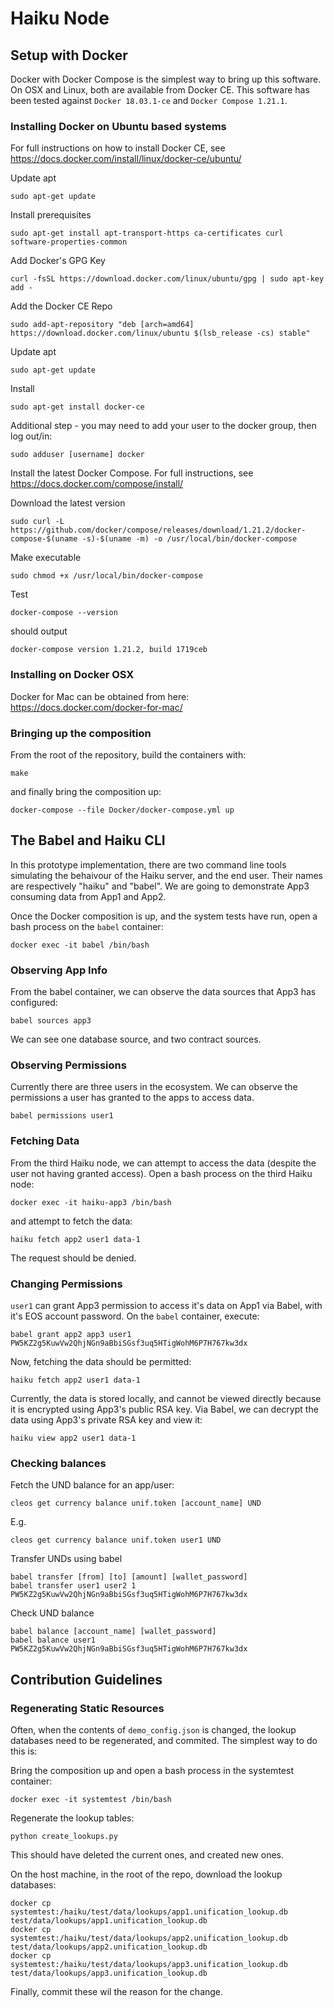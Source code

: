 Haiku Node
==========

Setup with Docker
-----------------

Docker with Docker Compose is the simplest way to bring up this
software. On OSX and Linux, both are available from Docker CE. This
software has been tested against `Docker 18.03.1-ce` and
`Docker Compose 1.21.1`.

### Installing Docker on Ubuntu based systems

For full instructions on how to install Docker CE, see
<https://docs.docker.com/install/linux/docker-ce/ubuntu/>

Update apt

    sudo apt-get update

Install prerequisites

    sudo apt-get install apt-transport-https ca-certificates curl software-properties-common

Add Docker's GPG Key

    curl -fsSL https://download.docker.com/linux/ubuntu/gpg | sudo apt-key add -

Add the Docker CE Repo

    sudo add-apt-repository "deb [arch=amd64] https://download.docker.com/linux/ubuntu $(lsb_release -cs) stable"

Update apt

    sudo apt-get update

Install

    sudo apt-get install docker-ce

Additional step - you may need to add your user to the docker group,
then log out/in:

    sudo adduser [username] docker

Install the latest Docker Compose. For full instructions, see
<https://docs.docker.com/compose/install/>

Download the latest version

    sudo curl -L https://github.com/docker/compose/releases/download/1.21.2/docker-compose-$(uname -s)-$(uname -m) -o /usr/local/bin/docker-compose

Make executable

    sudo chmod +x /usr/local/bin/docker-compose

Test

    docker-compose --version

should output

    docker-compose version 1.21.2, build 1719ceb

### Installing on Docker OSX

Docker for Mac can be obtained from here:
<https://docs.docker.com/docker-for-mac/>

### Bringing up the composition

From the root of the repository, build the containers with:

    make

and finally bring the composition up:

    docker-compose --file Docker/docker-compose.yml up

The Babel and Haiku CLI
-----------------------

In this prototype implementation, there are two command line tools
simulating the behaivour of the Haiku server, and the end user. Their
names are respectively "haiku" and "babel". We are going to demonstrate
App3 consuming data from App1 and App2.

Once the Docker composition is up, and the system tests have run, open a
bash process on the `babel` container:

    docker exec -it babel /bin/bash

### Observing App Info

From the babel container, we can observe the data sources that App3 has
configured:

    babel sources app3

We can see one database source, and two contract sources.

### Observing Permissions

Currently there are three users in the ecosystem. We can observe the
permissions a user has granted to the apps to access data.

    babel permissions user1

### Fetching Data

From the third Haiku node, we can attempt to access the data (despite
the user not having granted access). Open a bash process on the third
Haiku node:

    docker exec -it haiku-app3 /bin/bash

and attempt to fetch the data:

    haiku fetch app2 user1 data-1

The request should be denied.

### Changing Permissions

`user1` can grant App3 permission to access it's data on App1 via Babel,
with it's EOS account password. On the `babel` container, execute:

    babel grant app2 app3 user1 PW5KZ2g5KuwVw2QhjNGn9aBbiSGsf3uq5HTigWohM6P7H767kw3dx

Now, fetching the data should be permitted:

    haiku fetch app2 user1 data-1

Currently, the data is stored locally, and cannot be viewed directly
because it is encrypted using App3's public RSA key. Via Babel, we can
decrypt the data using App3's private RSA key and view it:

    haiku view app2 user1 data-1

### Checking balances

Fetch the UND balance for an app/user:

    cleos get currency balance unif.token [account_name] UND

E.g.

    cleos get currency balance unif.token user1 UND

Transfer UNDs using babel

    babel transfer [from] [to] [amount] [wallet_password]
    babel transfer user1 user2 1 PW5KZ2g5KuwVw2QhjNGn9aBbiSGsf3uq5HTigWohM6P7H767kw3dx

Check UND balance

    babel balance [account_name] [wallet_password]
    babel balance user1 PW5KZ2g5KuwVw2QhjNGn9aBbiSGsf3uq5HTigWohM6P7H767kw3dx

Contribution Guidelines
-----------------------

### Regenerating Static Resources

Often, when the contents of `demo_config.json` is changed, the lookup
databases need to be regenerated, and commited. The simplest way to do
this is:

Bring the composition up and open a bash process in the systemtest
container:

    docker exec -it systemtest /bin/bash

Regenerate the lookup tables:

    python create_lookups.py

This should have deleted the current ones, and created new ones.

On the host machine, in the root of the repo, download the lookup
databases:

    docker cp systemtest:/haiku/test/data/lookups/app1.unification_lookup.db test/data/lookups/app1.unification_lookup.db
    docker cp systemtest:/haiku/test/data/lookups/app2.unification_lookup.db test/data/lookups/app2.unification_lookup.db
    docker cp systemtest:/haiku/test/data/lookups/app3.unification_lookup.db test/data/lookups/app3.unification_lookup.db

Finally, commit these wil the reason for the change.
